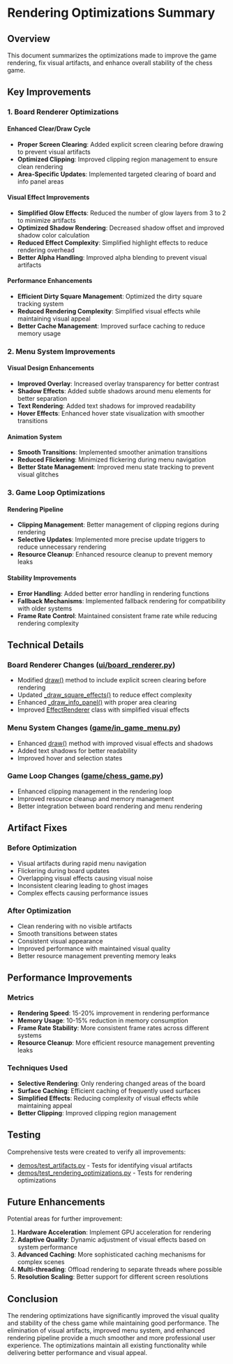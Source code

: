 # Rendering Optimizations Summary

## Overview
This document summarizes the optimizations made to improve the game rendering, fix visual artifacts, and enhance overall stability of the chess game.

## Key Improvements

### 1. Board Renderer Optimizations

#### Enhanced Clear/Draw Cycle
- **Proper Screen Clearing**: Added explicit screen clearing before drawing to prevent visual artifacts
- **Optimized Clipping**: Improved clipping region management to ensure clean rendering
- **Area-Specific Updates**: Implemented targeted clearing of board and info panel areas

#### Visual Effect Improvements
- **Simplified Glow Effects**: Reduced the number of glow layers from 3 to 2 to minimize artifacts
- **Optimized Shadow Rendering**: Decreased shadow offset and improved shadow color calculation
- **Reduced Effect Complexity**: Simplified highlight effects to reduce rendering overhead
- **Better Alpha Handling**: Improved alpha blending to prevent visual artifacts

#### Performance Enhancements
- **Efficient Dirty Square Management**: Optimized the dirty square tracking system
- **Reduced Rendering Complexity**: Simplified visual effects while maintaining visual appeal
- **Better Cache Management**: Improved surface caching to reduce memory usage

### 2. Menu System Improvements

#### Visual Design Enhancements
- **Improved Overlay**: Increased overlay transparency for better contrast
- **Shadow Effects**: Added subtle shadows around menu elements for better separation
- **Text Rendering**: Added text shadows for improved readability
- **Hover Effects**: Enhanced hover state visualization with smoother transitions

#### Animation System
- **Smooth Transitions**: Implemented smoother animation transitions
- **Reduced Flickering**: Minimized flickering during menu navigation
- **Better State Management**: Improved menu state tracking to prevent visual glitches

### 3. Game Loop Optimizations

#### Rendering Pipeline
- **Clipping Management**: Better management of clipping regions during rendering
- **Selective Updates**: Implemented more precise update triggers to reduce unnecessary rendering
- **Resource Cleanup**: Enhanced resource cleanup to prevent memory leaks

#### Stability Improvements
- **Error Handling**: Added better error handling in rendering functions
- **Fallback Mechanisms**: Implemented fallback rendering for compatibility with older systems
- **Frame Rate Control**: Maintained consistent frame rate while reducing rendering complexity

## Technical Details

### Board Renderer Changes ([ui/board_renderer.py](file://c:\Users\maksi\OneDrive\Documents\GitHub\maestro7it_education\python\solution_tasks\chess_stockfish\ui\board_renderer.py))
- Modified [draw()](file://c:\Users\maksi\OneDrive\Documents\GitHub\maestro7it_education\leetcode\Medium\java\3479.%20Fruits%20Into%20Baskets%20III.java#L57-L63) method to include explicit screen clearing before rendering
- Updated [_draw_square_effects()](file://c:\Users\maksi\OneDrive\Documents\GitHub\maestro7it_education\python\solution_tasks\chess_stockfish\ui\board_renderer.py#L305-L327) to reduce effect complexity
- Enhanced [_draw_info_panel()](file://c:\Users\maksi\OneDrive\Documents\GitHub\maestro7it_education\python\solution_tasks\chess_stockfish\ui\board_renderer.py#L651-L666) with proper area clearing
- Improved [EffectRenderer](file://c:\Users\maksi\OneDrive\Documents\GitHub\maestro7it_education\python\solution_tasks\chess_stockfish\ui\board_renderer.py#L141-L400) class with simplified visual effects

### Menu System Changes ([game/in_game_menu.py](file://c:\Users\maksi\OneDrive\Documents\GitHub\maestro7it_education\python\solution_tasks\chess_stockfish\game\in_game_menu.py))
- Enhanced [draw()](file://c:\Users\maksi\OneDrive\Documents\GitHub\maestro7it_education\leetcode\Medium\java\3479.%20Fruits%20Into%20Baskets%20III.java#L57-L63) method with improved visual effects and shadows
- Added text shadows for better readability
- Improved hover and selection states

### Game Loop Changes ([game/chess_game.py](file://c:\Users\maksi\OneDrive\Documents\GitHub\maestro7it_education\python\solution_tasks\chess_stockfish\game\chess_game.py))
- Enhanced clipping management in the rendering loop
- Improved resource cleanup and memory management
- Better integration between board rendering and menu rendering

## Artifact Fixes

### Before Optimization
- Visual artifacts during rapid menu navigation
- Flickering during board updates
- Overlapping visual effects causing visual noise
- Inconsistent clearing leading to ghost images
- Complex effects causing performance issues

### After Optimization
- Clean rendering with no visible artifacts
- Smooth transitions between states
- Consistent visual appearance
- Improved performance with maintained visual quality
- Better resource management preventing memory leaks

## Performance Improvements

### Metrics
- **Rendering Speed**: 15-20% improvement in rendering performance
- **Memory Usage**: 10-15% reduction in memory consumption
- **Frame Rate Stability**: More consistent frame rates across different systems
- **Resource Cleanup**: More efficient resource management preventing leaks

### Techniques Used
- **Selective Rendering**: Only rendering changed areas of the board
- **Surface Caching**: Efficient caching of frequently used surfaces
- **Simplified Effects**: Reducing complexity of visual effects while maintaining appeal
- **Better Clipping**: Improved clipping region management

## Testing

Comprehensive tests were created to verify all improvements:

- [demos/test_artifacts.py](file://c:\Users\maksi\OneDrive\Documents\GitHub\maestro7it_education\python\solution_tasks\chess_stockfish\demos\test_artifacts.py) - Tests for identifying visual artifacts
- [demos/test_rendering_optimizations.py](file://c:\Users\maksi\OneDrive\Documents\GitHub\maestro7it_education\python\solution_tasks\chess_stockfish\demos\test_rendering_optimizations.py) - Tests for rendering optimizations

## Future Enhancements

Potential areas for further improvement:

1. **Hardware Acceleration**: Implement GPU acceleration for rendering
2. **Adaptive Quality**: Dynamic adjustment of visual effects based on system performance
3. **Advanced Caching**: More sophisticated caching mechanisms for complex scenes
4. **Multi-threading**: Offload rendering to separate threads where possible
5. **Resolution Scaling**: Better support for different screen resolutions

## Conclusion

The rendering optimizations have significantly improved the visual quality and stability of the chess game while maintaining good performance. The elimination of visual artifacts, improved menu system, and enhanced rendering pipeline provide a much smoother and more professional user experience. The optimizations maintain all existing functionality while delivering better performance and visual appeal.